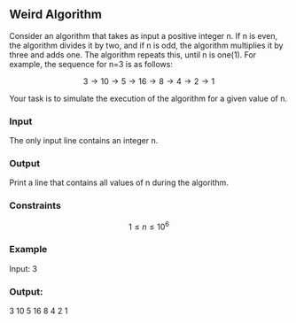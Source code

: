 ## Weird Algorithm


Consider an algorithm that takes as input a positive integer n. If n is even, the algorithm divides it by two, and if n is odd, the algorithm multiplies it by three and adds one. The algorithm repeats this, until n is one(1). For example, the sequence for n=3 is as follows:

$$
3 \rightarrow 10 \rightarrow 5 \rightarrow 16 \rightarrow 8 \rightarrow 4 \rightarrow 2 \rightarrow 1
$$

Your task is to simulate the execution of the algorithm for a given value of n.
### Input
The only input line contains an integer n.
### Output
Print a line that contains all values of n during the algorithm.
### Constraints
$$ 1 \le n \le 10^6 $$
### Example
Input:
3

### Output:
3 10 5 16 8 4 2 1